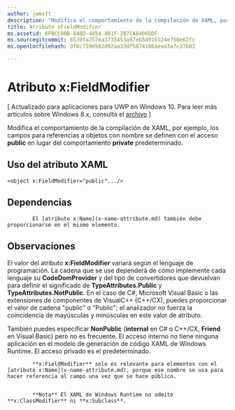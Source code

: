```yaml
---
author: jwmsft
description: "Modifica el comportamiento de la compilación de XAML, por ejemplo, los campos para referencias a objetos con nombre se definen con el acceso público en lugar del comportamiento privado predeterminado."
title: Atributo xFieldModifier
ms.assetid: 6FBCC00B-848D-4454-8B1F-287CA8406DDF
ms.sourcegitcommit: 6530fa257ea3735453a97eb5d916524e750e62fc
ms.openlocfilehash: 3f6c759d582d92aa33df5874186aeaa3a7c37b01

---
```


# Atributo x:FieldModifier

\[ Actualizado para aplicaciones para UWP en Windows 10. Para leer más artículos sobre Windows 8.x, consulta el [archivo](http://go.microsoft.com/fwlink/p/?linkid=619132) \]

Modifica el comportamiento de la compilación de XAML, por ejemplo, los campos para referencias a objetos con nombre se definen con el acceso **public** en lugar del comportamiento **private** predeterminado.

## Uso del atributo XAML

``` syntax
<object x:FieldModifier="public".../>
```

## Dependencias


            El [atributo x:Name](x-name-attribute.md) también debe proporcionarse en el mismo elemento.

## Observaciones

El valor del atributo **x:FieldModifier** variará según el lenguaje de programación. La cadena que se use dependerá de cómo implemente cada lenguaje su **CodeDomProvider** y del tipo de convertidores que devuelvan para definir el significado de **TypeAttributes.Public** y **TypeAttributes.NotPublic**. En el caso de C#, Microsoft Visual Basic o las extensiones de componentes de VisualC++ (C++/CX), puedes proporcionar el valor de cadena "public" o "Public"; el analizador no fuerza la coincidencia de mayúsculas y minúsculas en este valor de atributo.

También puedes especificar **NonPublic** (**internal** en C# o C++/CX, **Friend** en Visual Basic) pero no es frecuente. El acceso interno no tiene ninguna aplicación en el modelo de generación de código XAML de Windows Runtime. El acceso privado es el predeterminado.


            **x:FieldModifier** solo es relevante para elementos con el [atributo x:Name](x-name-attribute.md), porque ese nombre se usa para hacer referencia al campo una vez que se hace público.


            **Nota** El XAML de Windows Runtime no admite **x:ClassModifier** ni **x:Subclass**.




<!--HONumber=Jun16_HO4-->


